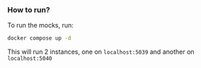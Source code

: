 ### How to run?

To run the mocks, run:
```sh
docker compose up -d
```

This will run 2 instances, one on `localhost:5039` and another on `localhost:5040` 
